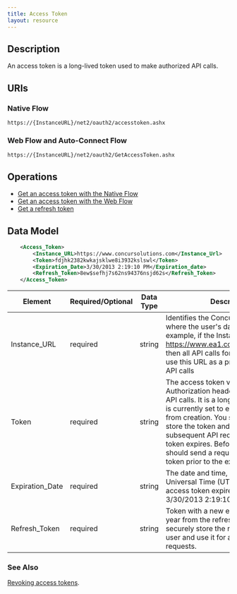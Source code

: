 ```yaml
---
title: Access Token 
layout: resource
---
```



##  Description

An access token is a long-lived token used to make authorized API calls.

##  URIs
### Native Flow
`https://{InstanceURL}/net2/oauth2/accesstoken.ashx`

### Web Flow and Auto-Connect Flow
`https://{InstanceURL}/net2/oauth2/GetAccessToken.ashx`

##  Operations

* [Get an access token with the Native Flow][2]
* [Get an access token with the Web Flow][3]
* [Get a refresh token][2]

##  Data Model

```XML
    <Access_Token>
        <Instance_URL>https://www.concursolutions.com</Instance_Url>
        <Token>fdjhk2382kwkajsklwe8i3932kslswl</Token>
        <Expiration_Date>3/30/2013 2:19:10 PM</Expiration_date>
        <Refresh_Token>8ew$sefhj7s62ns94376nsjd62s</Refresh_Token>
    </Access_Token>
```

| Element | Required/Optional | Data Type | Description  |
| ------- | ----------------- | --------- | ------------ |
|  Instance_URL |  required | string |  Identifies the Concur datacenter where the user's data resides. For example, if the Instance_Url is <https://www.ea1.concursolutions.com>, then all API calls for this user should use this URL as a prefix in subsequent API calls |
|  Token  | required |  string |  The access token value passed in the Authorization header when making API calls. It is a long-lived token which is currently set to expire after one year from creation. You shoud securely store the token and use it for all subsequent API requests until the token expires. Before it does, you should send a request to refresh the token prior to the expiration date. |
|  Expiration_Date  | required |  string |  The date and time, in Coordinated Universal Time (UTC) when the access token expires. Format: 3/30/2013 2:19:10 PM. |
|  Refresh_Token  | required |  string |  Token with a new expiration date of a year from the refresh date. You shoud securely store the refresh token for a user and use it for all subsequent API requests. |

###  See Also

[Revoking access tokens][1].



[1]: https://developer.concur.com/oauth-20/working-access-tokens/revoking-access-tokens
[2]: https://developer.concur.com/oauth-20/native-flow
[3]: https://developer.concur.com/oauth-20/web-flow
